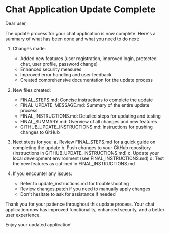 
# Chat Application Update Complete

Dear user,

The update process for your chat application is now complete. Here's a summary of what has been done and what you need to do next:

1. Changes made:
   - Added new features (user registration, improved login, protected chat, user profile, password change)
   - Enhanced security measures
   - Improved error handling and user feedback
   - Created comprehensive documentation for the update process

2. New files created:
   - FINAL_STEPS.md: Concise instructions to complete the update
   - FINAL_UPDATE_MESSAGE.md: Summary of the entire update process
   - FINAL_INSTRUCTIONS.md: Detailed steps for updating and testing
   - FINAL_SUMMARY.md: Overview of all changes and new features
   - GITHUB_UPDATE_INSTRUCTIONS.md: Instructions for pushing changes to GitHub

3. Next steps for you:
   a. Review FINAL_STEPS.md for a quick guide on completing the update
   b. Push changes to your GitHub repository (instructions in GITHUB_UPDATE_INSTRUCTIONS.md)
   c. Update your local development environment (see FINAL_INSTRUCTIONS.md)
   d. Test the new features as outlined in FINAL_INSTRUCTIONS.md

4. If you encounter any issues:
   - Refer to update_instructions.md for troubleshooting
   - Review changes.patch if you need to manually apply changes
   - Don't hesitate to ask for assistance if needed

Thank you for your patience throughout this update process. Your chat application now has improved functionality, enhanced security, and a better user experience.

Enjoy your updated application!
